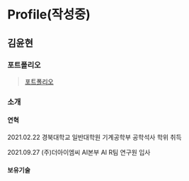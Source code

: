 # Profile(작성중)

## 김윤현

### 포트폴리오

> [포트폴리오](포트폴리오_김윤현.pdf)

### 소개

#### 연혁

2021.02.22 경북대학교 일반대학원 기계공학부 공학석사 학위 취득

2021.09.27 (주)더아이엠씨 AI본부 AI R팀 연구원 입사

#### 보유기술



